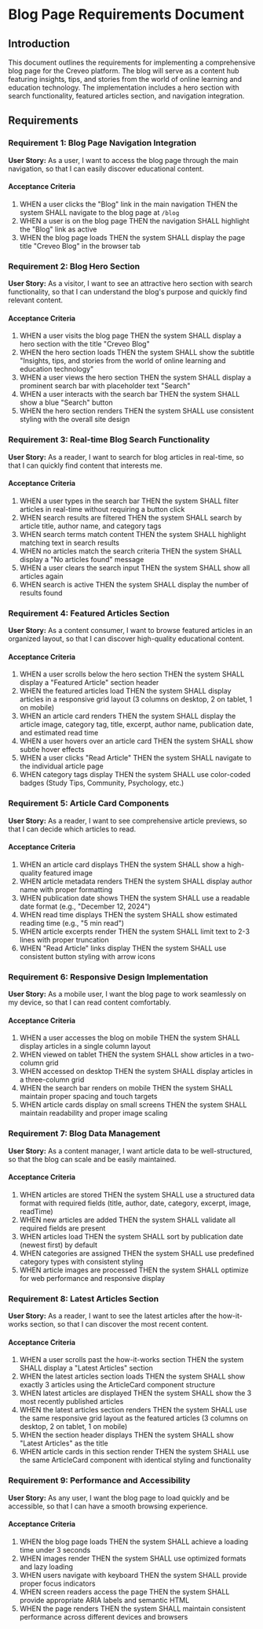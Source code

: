 # Blog Page Requirements Document

## Introduction

This document outlines the requirements for implementing a comprehensive blog page for the Creveo platform. The blog will serve as a content hub featuring insights, tips, and stories from the world of online learning and education technology. The implementation includes a hero section with search functionality, featured articles section, and navigation integration.

## Requirements

### Requirement 1: Blog Page Navigation Integration

**User Story:** As a user, I want to access the blog page through the main navigation, so that I can easily discover educational content.

#### Acceptance Criteria

1. WHEN a user clicks the "Blog" link in the main navigation THEN the system SHALL navigate to the blog page at `/blog`
2. WHEN a user is on the blog page THEN the navigation SHALL highlight the "Blog" link as active
3. WHEN the blog page loads THEN the system SHALL display the page title "Creveo Blog" in the browser tab

### Requirement 2: Blog Hero Section

**User Story:** As a visitor, I want to see an attractive hero section with search functionality, so that I can understand the blog's purpose and quickly find relevant content.

#### Acceptance Criteria

1. WHEN a user visits the blog page THEN the system SHALL display a hero section with the title "Creveo Blog"
2. WHEN the hero section loads THEN the system SHALL show the subtitle "Insights, tips, and stories from the world of online learning and education technology"
3. WHEN a user views the hero section THEN the system SHALL display a prominent search bar with placeholder text "Search"
4. WHEN a user interacts with the search bar THEN the system SHALL show a blue "Search" button
5. WHEN the hero section renders THEN the system SHALL use consistent styling with the overall site design

### Requirement 3: Real-time Blog Search Functionality

**User Story:** As a reader, I want to search for blog articles in real-time, so that I can quickly find content that interests me.

#### Acceptance Criteria

1. WHEN a user types in the search bar THEN the system SHALL filter articles in real-time without requiring a button click
2. WHEN search results are filtered THEN the system SHALL search by article title, author name, and category tags
3. WHEN search terms match content THEN the system SHALL highlight matching text in search results
4. WHEN no articles match the search criteria THEN the system SHALL display a "No articles found" message
5. WHEN a user clears the search input THEN the system SHALL show all articles again
6. WHEN search is active THEN the system SHALL display the number of results found

### Requirement 4: Featured Articles Section

**User Story:** As a content consumer, I want to browse featured articles in an organized layout, so that I can discover high-quality educational content.

#### Acceptance Criteria

1. WHEN a user scrolls below the hero section THEN the system SHALL display a "Featured Article" section header
2. WHEN the featured articles load THEN the system SHALL display articles in a responsive grid layout (3 columns on desktop, 2 on tablet, 1 on mobile)
3. WHEN an article card renders THEN the system SHALL display the article image, category tag, title, excerpt, author name, publication date, and estimated read time
4. WHEN a user hovers over an article card THEN the system SHALL show subtle hover effects
5. WHEN a user clicks "Read Article" THEN the system SHALL navigate to the individual article page
6. WHEN category tags display THEN the system SHALL use color-coded badges (Study Tips, Community, Psychology, etc.)

### Requirement 5: Article Card Components

**User Story:** As a reader, I want to see comprehensive article previews, so that I can decide which articles to read.

#### Acceptance Criteria

1. WHEN an article card displays THEN the system SHALL show a high-quality featured image
2. WHEN article metadata renders THEN the system SHALL display author name with proper formatting
3. WHEN publication date shows THEN the system SHALL use a readable date format (e.g., "December 12, 2024")
4. WHEN read time displays THEN the system SHALL show estimated reading time (e.g., "5 min read")
5. WHEN article excerpts render THEN the system SHALL limit text to 2-3 lines with proper truncation
6. WHEN "Read Article" links display THEN the system SHALL use consistent button styling with arrow icons

### Requirement 6: Responsive Design Implementation

**User Story:** As a mobile user, I want the blog page to work seamlessly on my device, so that I can read content comfortably.

#### Acceptance Criteria

1. WHEN a user accesses the blog on mobile THEN the system SHALL display articles in a single column layout
2. WHEN viewed on tablet THEN the system SHALL show articles in a two-column grid
3. WHEN accessed on desktop THEN the system SHALL display articles in a three-column grid
4. WHEN the search bar renders on mobile THEN the system SHALL maintain proper spacing and touch targets
5. WHEN article cards display on small screens THEN the system SHALL maintain readability and proper image scaling

### Requirement 7: Blog Data Management

**User Story:** As a content manager, I want article data to be well-structured, so that the blog can scale and be easily maintained.

#### Acceptance Criteria

1. WHEN articles are stored THEN the system SHALL use a structured data format with required fields (title, author, date, category, excerpt, image, readTime)
2. WHEN new articles are added THEN the system SHALL validate all required fields are present
3. WHEN articles load THEN the system SHALL sort by publication date (newest first) by default
4. WHEN categories are assigned THEN the system SHALL use predefined category types with consistent styling
5. WHEN article images are processed THEN the system SHALL optimize for web performance and responsive display

### Requirement 8: Latest Articles Section

**User Story:** As a reader, I want to see the latest articles after the how-it-works section, so that I can discover the most recent content.

#### Acceptance Criteria

1. WHEN a user scrolls past the how-it-works section THEN the system SHALL display a "Latest Articles" section
2. WHEN the latest articles section loads THEN the system SHALL show exactly 3 articles using the ArticleCard component structure
3. WHEN latest articles are displayed THEN the system SHALL show the 3 most recently published articles
4. WHEN the latest articles section renders THEN the system SHALL use the same responsive grid layout as the featured articles (3 columns on desktop, 2 on tablet, 1 on mobile)
5. WHEN the section header displays THEN the system SHALL show "Latest Articles" as the title
6. WHEN article cards in this section render THEN the system SHALL use the same ArticleCard component with identical styling and functionality

### Requirement 9: Performance and Accessibility

**User Story:** As any user, I want the blog page to load quickly and be accessible, so that I can have a smooth browsing experience.

#### Acceptance Criteria

1. WHEN the blog page loads THEN the system SHALL achieve a loading time under 3 seconds
2. WHEN images render THEN the system SHALL use optimized formats and lazy loading
3. WHEN users navigate with keyboard THEN the system SHALL provide proper focus indicators
4. WHEN screen readers access the page THEN the system SHALL provide appropriate ARIA labels and semantic HTML
5. WHEN the page renders THEN the system SHALL maintain consistent performance across different devices and browsers
